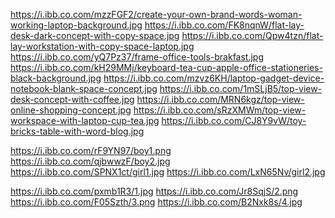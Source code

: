 https://i.ibb.co.com/mzzFGF2/create-your-own-brand-words-woman-working-laptop-background.jpg
https://i.ibb.co.com/FK8nqnW/flat-lay-desk-dark-concept-with-copy-space.jpg
https://i.ibb.co.com/Qpw4tzn/flat-lay-workstation-with-copy-space-laptop.jpg
https://i.ibb.co.com/yQ7Pz37/frame-office-tools-brakfast.jpg
https://i.ibb.co.com/kH29MMj/keyboard-tea-cup-apple-office-stationeries-black-background.jpg
https://i.ibb.co.com/mzvz6KH/laptop-gadget-device-notebook-blank-space-concept.jpg
https://i.ibb.co.com/1mSLjB5/top-view-desk-concept-with-coffee.jpg
https://i.ibb.co.com/MRN6kgz/top-view-online-shopping-concept.jpg
https://i.ibb.co.com/sRzXMWm/top-view-workspace-with-laptop-cup-tea.jpg
https://i.ibb.co.com/CJ8Y9vW/toy-bricks-table-with-word-blog.jpg

<!-- Authors img -->
https://i.ibb.co.com/rF9YN97/boy1.png
https://i.ibb.co.com/qjbwwzF/boy2.jpg
https://i.ibb.co.com/SPNX1ct/girl1.jpg
https://i.ibb.co.com/LxN65Nv/girl2.jpg

<!-- Blog Cover -->
https://i.ibb.co.com/pxmb1R3/1.jpg
https://i.ibb.co.com/Jr8SqjS/2.png
https://i.ibb.co.com/F05Szth/3.png
https://i.ibb.co.com/B2Nxk8s/4.jpg